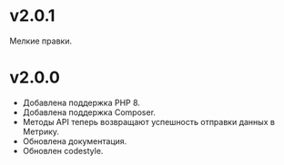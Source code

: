 # v2.0.1
 Мелкие правки.

# v2.0.0
- Добавлена поддержка PHP 8.
- Добавлена поддержка Composer.
- Методы API теперь возвращают успешность отправки данных в Метрику.
- Обновлена документация.
- Обновлен codestyle.
